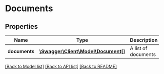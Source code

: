 # Documents

## Properties
Name | Type | Description | Notes
------------ | ------------- | ------------- | -------------
**documents** | [**\Swagger\Client\Model\Document[]**](Document.md) | A list of documents | [optional] 

[[Back to Model list]](../README.md#documentation-for-models) [[Back to API list]](../README.md#documentation-for-api-endpoints) [[Back to README]](../README.md)


